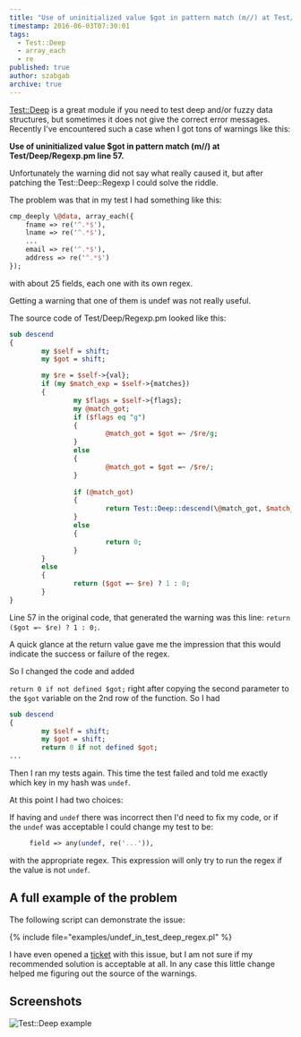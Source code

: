 ```yaml
---
title: "Use of uninitialized value $got in pattern match (m//) at Test/Deep/Regexp.pm line 57."
timestamp: 2016-06-03T07:30:01
tags:
  - Test::Deep
  - array_each
  - re
published: true
author: szabgab
archive: true
---
```



[Test::Deep](https://metacpan.org/pod/Test::Deep) is a great module if you need to test deep and/or fuzzy data structures,
but sometimes it does not give the correct error messages. Recently I've encountered such a case when I got tons of warnings like this:

**Use of uninitialized value $got in pattern match (m//) at Test/Deep/Regexp.pm line 57.**

Unfortunately the warning did not say what really caused it, but after patching the Test::Deep::Regexp I could solve the riddle.


The problem was that in my test I had something like this:


```perl
cmp_deeply \@data, array_each({
    fname => re('^.*$'),
    lname => re('^.*$'),
    ...
    email => re('^.*$'),
    address => re('^.*$')
});
```

with about 25 fields, each one with its own regex.

Getting a warning that one of them is undef was not really useful.

The source code of Test/Deep/Regexp.pm looked like this:

```perl
sub descend
{
        my $self = shift;
        my $got = shift;

        my $re = $self->{val};
        if (my $match_exp = $self->{matches})
        {
                my $flags = $self->{flags};
                my @match_got;
                if ($flags eq "g")
                {
                        @match_got = $got =~ /$re/g;
                }
                else
                {
                        @match_got = $got =~ /$re/;
                }
 
                if (@match_got)
                {
                        return Test::Deep::descend(\@match_got, $match_exp);
                }
                else
                {
                        return 0;
                }
        }
        else
        {
                return ($got =~ $re) ? 1 : 0;
        }
}
```

Line 57 in the original code, that generated the warning was this line: `return ($got =~ $re) ? 1 : 0;`.

A quick glance at the return value gave me the impression that this would indicate the success or failure of the regex.

So I changed the code and added

`return 0 if not defined $got;` right after copying the second parameter to the `$got` variable on the 2nd row of the function.
So I had


```perl
sub descend
{
        my $self = shift;
        my $got = shift;
        return 0 if not defined $got;
...
```

Then I ran my tests again. This time the test failed and told me exactly which key in my hash was `undef`.

At this point I had two choices:

If having and `undef` there was incorrect then I'd need to fix my code, or if the `undef` was acceptable
I could change my test to be:

```perl
     field => any(undef, re('...')),
```

with the appropriate regex. This expression will only try to run the regex if the value is not `undef`.

## A full example of the problem

The following script can demonstrate the issue:

{% include file="examples/undef_in_test_deep_regex.pl" %}

I have even opened a [ticket](https://github.com/rjbs/Test-Deep/issues/39) with this issue, but I am not sure if
my recommended solution is acceptable at all. In any case this little change helped me figuring out the source of the warnings.


## Screenshots

<img src="/img/shots/undef-in-test-deep-regex.png" alt="Test::Deep example">



